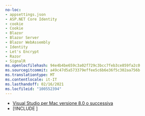 ```yaml
---
no-loc:
- appsettings.json
- ASP.NET Core Identity
- cookie
- Cookie
- Blazor
- Blazor Server
- Blazor WebAssembly
- Identity
- Let's Encrypt
- Razor
- SignalR
ms.openlocfilehash: 94e4b4be659c3a02f729c3bcc7feb3ce859fa2c0
ms.sourcegitcommit: a49c47d5a573379effee5c6b6e36f5c302aa756b
ms.translationtype: MT
ms.contentlocale: it-IT
ms.lasthandoff: 02/16/2021
ms.locfileid: "100552394"
---
```

* [Visual Studio per Mac versione 8.0 o successiva](https://visualstudio.microsoft.com/vs/mac/)
* [!INCLUDE [](~/includes/3.0-SDK.md)]
